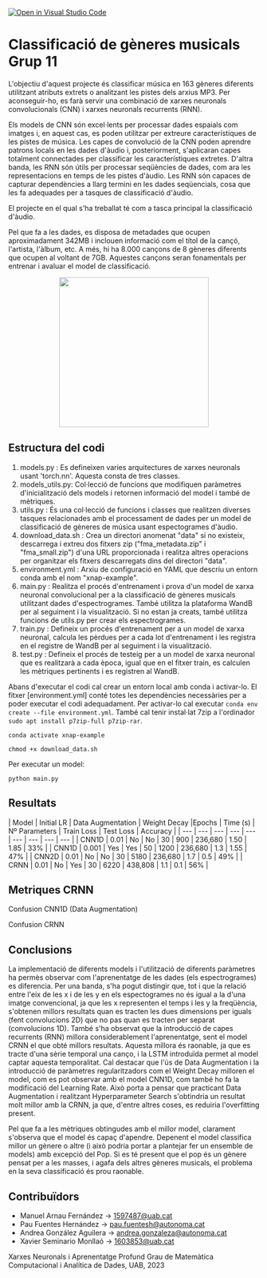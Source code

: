 [![Open in Visual Studio Code](https://classroom.github.com/assets/open-in-vscode-718a45dd9cf7e7f842a935f5ebbe5719a5e09af4491e668f4dbf3b35d5cca122.svg)](https://classroom.github.com/online_ide?assignment_repo_id=11101312&assignment_repo_type=AssignmentRepo)
# Classificació de gèneres musicals Grup 11

L'objectiu d'aquest projecte és classificar música en 163 gèneres diferents utilitzant atributs extrets o analitzant les pistes dels arxius MP3. Per aconseguir-ho, es farà servir una combinació de xarxes neuronals convolucionals (CNN) i xarxes neuronals recurrents (RNN).

Els models de CNN són excel·lents per processar dades espaials com imatges i, en aquest cas, es poden utilitzar per extreure característiques de les pistes de música. Les capes de convolució de la CNN poden aprendre patrons locals en les dades d'àudio i, posteriorment, s'aplicaran capes totalment connectades per classificar les característiques extretes.
D'altra banda, les RNN són útils per processar seqüències de dades, com ara les representacions en temps de les pistes d'àudio. Les RNN són capaces de capturar dependències a llarg termini en les dades seqüencials, cosa que les fa adequades per a tasques de classificació d'àudio.

El projecte en el qual s'ha treballat té com a tasca principal la classificació d'àudio.

Pel que fa a les dades, es disposa de metadades que ocupen aproximadament 342MB i inclouen informació com el títol de la cançó, l'artista, l'àlbum, etc. A més, hi ha 8.000 cançons de 8 gèneres diferents que ocupen al voltant de 7GB. Aquestes cançons seran fonamentals per entrenar i avaluar el model de classificació.

<p align="center">
<img src="https://github.com/DCC-UAB/xnap-project-matcad_grup_11/blob/main/IMG_20230307_230625460.jpg", widht="300", height="300">
</p>

## Estructura del codi
1. models.py : Es defineixen varies arquitectures de xarxes neuronals usant 'torch.nn'. Aquesta consta de tres classes.
2. models_utils.py: Col·lecció de funcions que modifiquen paràmetres d'inicialització dels models i retornen informació del model i també de mètriques.
3. utils.py : És una col·lecció de funcions i classes que realitzen diverses tasques relacionades amb el processament de dades per un model de classificació de gèneres de música usant espectogrames d'àudio.
4. download_data.sh : Crea un directori anomenat "data" si no existeix, descarrega i extreu dos fitxers zip ("fma_metadata.zip" i "fma_small.zip") d'una URL proporcionada i realitza altres operacions per organitzar els fitxers descarregats dins del directori "data".
5. environment.yml : Arxiu de configuració en YAML que descriu un entorn conda amb el nom "xnap-example".
6. main.py : Realitza el procés d'entrenament i prova d'un model de xarxa neuronal convolucional per a la classificació de gèneres musicals utilitzant dades d'espectrogrames. També utilitza la plataforma WandB per al seguiment i la visualització. Si no estan ja creats, també utilitza funcions de utils.py per crear els espectrogrames.
7. train.py : Defineix un procés d'entrenament per a un model de xarxa neuronal, calcula les pèrdues per a cada lot d'entrenament i les registra en el registre de WandB per al seguiment i la visualització.
8. test.py : Defineix el procés de testeig per a un model de xarxa neuronal que es realitzarà a cada època, igual que en el fitxer train, es calculen les mètriques pertinents i es registren al WandB.

Abans d'executar el codi cal crear un entorn local amb conda i activar-lo. El fitxer [environment.yml] conté totes les dependències necessàries per a poder executar el codi adequadament. Per activar-lo cal executar ``conda env create --file environment.yml``. També cal tenir instal·lat 7zip a l'ordinador ``sudo apt install p7zip-full p7zip-rar``.

```
conda activate xnap-example

chmod +x download_data.sh
```
Per executar un model:
```
python main.py
```
## Resultats
| Model | Initial LR | Data Augmentation | Weight Decay |Epochs | Time (s) | Nº Parameters | Train Loss | Test Loss | Accuracy |
| --- | --- | --- | --- | --- | --- | --- | --- | --- |
| CNN1D | 0.01 | No | No | 30 | 900 | 236,680 | 1.50 | 1.85 | 33% |
| CNN1D | 0.001 | Yes | Yes | 50 | 1200 | 236,680 | 1.3 | 1.55 | 47% |
| CNN2D | 0.01 | No | No | 30 | 5180 | 236,680 | 1.7 | 0.5 | 49% |
| CRNN | 0.01 | No | Yes | 30 | 6220 | 438,808 | 1.1 | 0.1 | 56% |

## Metriques CRNN

Confusion CNN1D (Data Augmentation)

Confusion CRNN

## Conclusions

La implementació de diferents models i l'utilització de diferents paràmetres ha permès observar com l'aprenentatge de les dades (els espectrogrames) es diferencia. Per una banda, s'ha pogut distingir que, tot i que la relació entre l'eix de les x i de les y en els espectogrames no és igual a la d'una imatge convencional, ja que les x representen el temps i les y la freqüència, s'obtenen millors resultats quan es tracten les dues dimensions per iguals (fent convolucions 2D) que no pas quan es tracten per separat (convolucions 1D). També s'ha observat que la introducció de capes recurrents (RNN) millora considerablement l'aprenentatge, sent el model CRNN el que obté millors resultats. Aquesta millora és raonable, ja que es tracte d'una sèrie temporal una canço, i la LSTM introduïda permet al model captar aquesta temporalitat.
Cal destacar que l'ús de Data Augmentation i la introducció de paràmetres regularitzadors com el Weight Decay milloren el model, com es pot observar amb el model CNN1D, com també ho fa la modificació del Learning Rate. Això porta a pensar que practicant Data Augmentation i realitzant Hyperparameter Search s'obtindria un resultat molt millor amb la CRNN, ja que, d'entre altres coses, es reduiria l'overfitting present.

Pel que fa a les mètriques obtingudes amb el millor model, clarament s'observa que el model és capaç d'apendre. Depenent el model classifica millor un gènere o altre (i això podria portar a plantejar fer un ensemble de models) amb excepció del Pop.  Si es té present que el pop és un gènere pensat per a les masses, i agafa dels altres gèneres musicals, el problema en la seva classificació és prou raonable.   

## Contribuïdors
- Manuel Arnau Fernández -> 1597487@uab.cat
- Pau Fuentes Hernández -> pau.fuentesh@autonoma.cat
- Andrea González Aguilera -> andrea.gonzaleza@autonoma.cat
- Xavier Seminario Monllaó -> 1603853@uab.cat

Xarxes Neuronals i Aprenentatge Profund
Grau de Matemàtica Computacional i Analítica de Dades, 
UAB, 2023
